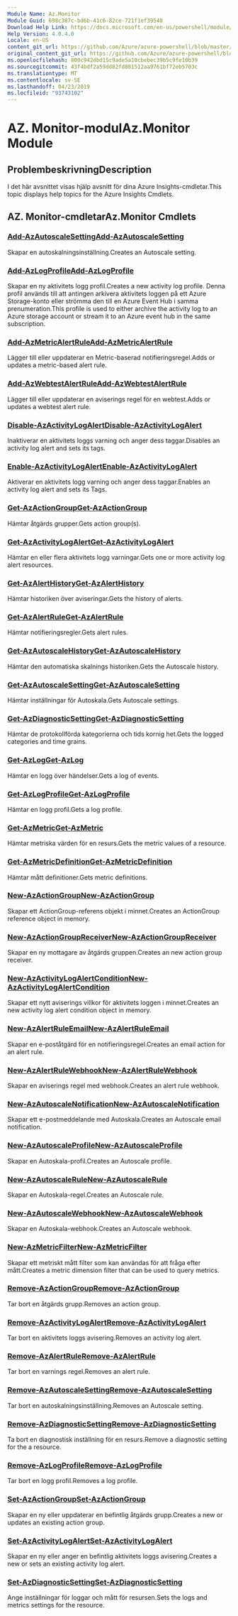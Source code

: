 ```yaml
---
Module Name: Az.Monitor
Module Guid: 698c387c-bd6b-41c6-82ce-721f1ef39548
Download Help Link: https://docs.microsoft.com/en-us/powershell/module/az.monitor
Help Version: 4.0.4.0
Locale: en-US
content_git_url: https://github.com/Azure/azure-powershell/blob/master/src/Monitor/Monitor/help/Az.Monitor.md
original_content_git_url: https://github.com/Azure/azure-powershell/blob/master/src/Monitor/Monitor/help/Az.Monitor.md
ms.openlocfilehash: 800c942dbd15c9ade5a10cbebec39b5c9fe10b39
ms.sourcegitcommit: 43f4bdf2a59dd82fd881512aa9761bf72eb5703c
ms.translationtype: MT
ms.contentlocale: sv-SE
ms.lasthandoff: 04/23/2019
ms.locfileid: "93743102"
---
```

# <span data-ttu-id="78d84-101">AZ. Monitor-modul</span><span class="sxs-lookup"><span data-stu-id="78d84-101">Az.Monitor Module</span></span>
## <span data-ttu-id="78d84-102">Problembeskrivning</span><span class="sxs-lookup"><span data-stu-id="78d84-102">Description</span></span>
<span data-ttu-id="78d84-103">I det här avsnittet visas hjälp avsnitt för dina Azure Insights-cmdletar.</span><span class="sxs-lookup"><span data-stu-id="78d84-103">This topic displays help topics for the Azure Insights Cmdlets.</span></span>

## <span data-ttu-id="78d84-104">AZ. Monitor-cmdletar</span><span class="sxs-lookup"><span data-stu-id="78d84-104">Az.Monitor Cmdlets</span></span>
### [<span data-ttu-id="78d84-105">Add-AzAutoscaleSetting</span><span class="sxs-lookup"><span data-stu-id="78d84-105">Add-AzAutoscaleSetting</span></span>](Add-AzAutoscaleSetting.md)
<span data-ttu-id="78d84-106">Skapar en autoskalningsinställning.</span><span class="sxs-lookup"><span data-stu-id="78d84-106">Creates an Autoscale setting.</span></span>

### [<span data-ttu-id="78d84-107">Add-AzLogProfile</span><span class="sxs-lookup"><span data-stu-id="78d84-107">Add-AzLogProfile</span></span>](Add-AzLogProfile.md)
<span data-ttu-id="78d84-108">Skapar en ny aktivitets logg profil.</span><span class="sxs-lookup"><span data-stu-id="78d84-108">Creates a new activity log profile.</span></span> <span data-ttu-id="78d84-109">Denna profil används till att antingen arkivera aktivitets loggen på ett Azure Storage-konto eller strömma den till en Azure Event Hub i samma prenumeration.</span><span class="sxs-lookup"><span data-stu-id="78d84-109">This profile is used to either archive the activity log to an Azure storage account or stream it to an Azure event hub in the same subscription.</span></span> 

### [<span data-ttu-id="78d84-110">Add-AzMetricAlertRule</span><span class="sxs-lookup"><span data-stu-id="78d84-110">Add-AzMetricAlertRule</span></span>](Add-AzMetricAlertRule.md)
<span data-ttu-id="78d84-111">Lägger till eller uppdaterar en Metric-baserad notifieringsregel.</span><span class="sxs-lookup"><span data-stu-id="78d84-111">Adds or updates a metric-based alert rule.</span></span>

### [<span data-ttu-id="78d84-112">Add-AzWebtestAlertRule</span><span class="sxs-lookup"><span data-stu-id="78d84-112">Add-AzWebtestAlertRule</span></span>](Add-AzWebtestAlertRule.md)
<span data-ttu-id="78d84-113">Lägger till eller uppdaterar en aviserings regel för en webtest.</span><span class="sxs-lookup"><span data-stu-id="78d84-113">Adds or updates a webtest alert rule.</span></span>

### [<span data-ttu-id="78d84-114">Disable-AzActivityLogAlert</span><span class="sxs-lookup"><span data-stu-id="78d84-114">Disable-AzActivityLogAlert</span></span>](Disable-AzActivityLogAlert.md)
<span data-ttu-id="78d84-115">Inaktiverar en aktivitets loggs varning och anger dess taggar.</span><span class="sxs-lookup"><span data-stu-id="78d84-115">Disables an activity log alert and sets its tags.</span></span>

### [<span data-ttu-id="78d84-116">Enable-AzActivityLogAlert</span><span class="sxs-lookup"><span data-stu-id="78d84-116">Enable-AzActivityLogAlert</span></span>](Enable-AzActivityLogAlert.md)
<span data-ttu-id="78d84-117">Aktiverar en aktivitets logg varning och anger dess taggar.</span><span class="sxs-lookup"><span data-stu-id="78d84-117">Enables an activity log alert and sets its Tags.</span></span>

### [<span data-ttu-id="78d84-118">Get-AzActionGroup</span><span class="sxs-lookup"><span data-stu-id="78d84-118">Get-AzActionGroup</span></span>](Get-AzActionGroup.md)
<span data-ttu-id="78d84-119">Hämtar åtgärds grupper.</span><span class="sxs-lookup"><span data-stu-id="78d84-119">Gets action group(s).</span></span>

### [<span data-ttu-id="78d84-120">Get-AzActivityLogAlert</span><span class="sxs-lookup"><span data-stu-id="78d84-120">Get-AzActivityLogAlert</span></span>](Get-AzActivityLogAlert.md)
<span data-ttu-id="78d84-121">Hämtar en eller flera aktivitets logg varningar.</span><span class="sxs-lookup"><span data-stu-id="78d84-121">Gets one or more activity log alert resources.</span></span>

### [<span data-ttu-id="78d84-122">Get-AzAlertHistory</span><span class="sxs-lookup"><span data-stu-id="78d84-122">Get-AzAlertHistory</span></span>](Get-AzAlertHistory.md)
<span data-ttu-id="78d84-123">Hämtar historiken över aviseringar.</span><span class="sxs-lookup"><span data-stu-id="78d84-123">Gets the history of alerts.</span></span>

### [<span data-ttu-id="78d84-124">Get-AzAlertRule</span><span class="sxs-lookup"><span data-stu-id="78d84-124">Get-AzAlertRule</span></span>](Get-AzAlertRule.md)
<span data-ttu-id="78d84-125">Hämtar notifieringsregler.</span><span class="sxs-lookup"><span data-stu-id="78d84-125">Gets alert rules.</span></span>

### [<span data-ttu-id="78d84-126">Get-AzAutoscaleHistory</span><span class="sxs-lookup"><span data-stu-id="78d84-126">Get-AzAutoscaleHistory</span></span>](Get-AzAutoscaleHistory.md)
<span data-ttu-id="78d84-127">Hämtar den automatiska skalnings historiken.</span><span class="sxs-lookup"><span data-stu-id="78d84-127">Gets the Autoscale history.</span></span>

### [<span data-ttu-id="78d84-128">Get-AzAutoscaleSetting</span><span class="sxs-lookup"><span data-stu-id="78d84-128">Get-AzAutoscaleSetting</span></span>](Get-AzAutoscaleSetting.md)
<span data-ttu-id="78d84-129">Hämtar inställningar för Autoskala.</span><span class="sxs-lookup"><span data-stu-id="78d84-129">Gets Autoscale settings.</span></span>

### [<span data-ttu-id="78d84-130">Get-AzDiagnosticSetting</span><span class="sxs-lookup"><span data-stu-id="78d84-130">Get-AzDiagnosticSetting</span></span>](Get-AzDiagnosticSetting.md)
<span data-ttu-id="78d84-131">Hämtar de protokollförda kategorierna och tids kornig het.</span><span class="sxs-lookup"><span data-stu-id="78d84-131">Gets the logged categories and time grains.</span></span>

### [<span data-ttu-id="78d84-132">Get-AzLog</span><span class="sxs-lookup"><span data-stu-id="78d84-132">Get-AzLog</span></span>](Get-AzLog.md)
<span data-ttu-id="78d84-133">Hämtar en logg över händelser.</span><span class="sxs-lookup"><span data-stu-id="78d84-133">Gets a log of events.</span></span>

### [<span data-ttu-id="78d84-134">Get-AzLogProfile</span><span class="sxs-lookup"><span data-stu-id="78d84-134">Get-AzLogProfile</span></span>](Get-AzLogProfile.md)
<span data-ttu-id="78d84-135">Hämtar en logg profil.</span><span class="sxs-lookup"><span data-stu-id="78d84-135">Gets a log profile.</span></span>

### [<span data-ttu-id="78d84-136">Get-AzMetric</span><span class="sxs-lookup"><span data-stu-id="78d84-136">Get-AzMetric</span></span>](Get-AzMetric.md)
<span data-ttu-id="78d84-137">Hämtar metriska värden för en resurs.</span><span class="sxs-lookup"><span data-stu-id="78d84-137">Gets the metric values of a resource.</span></span>

### [<span data-ttu-id="78d84-138">Get-AzMetricDefinition</span><span class="sxs-lookup"><span data-stu-id="78d84-138">Get-AzMetricDefinition</span></span>](Get-AzMetricDefinition.md)
<span data-ttu-id="78d84-139">Hämtar mått definitioner.</span><span class="sxs-lookup"><span data-stu-id="78d84-139">Gets metric definitions.</span></span>

### [<span data-ttu-id="78d84-140">New-AzActionGroup</span><span class="sxs-lookup"><span data-stu-id="78d84-140">New-AzActionGroup</span></span>](New-AzActionGroup.md)
<span data-ttu-id="78d84-141">Skapar ett ActionGroup-referens objekt i minnet.</span><span class="sxs-lookup"><span data-stu-id="78d84-141">Creates an ActionGroup reference object in memory.</span></span>

### [<span data-ttu-id="78d84-142">New-AzActionGroupReceiver</span><span class="sxs-lookup"><span data-stu-id="78d84-142">New-AzActionGroupReceiver</span></span>](New-AzActionGroupReceiver.md)
<span data-ttu-id="78d84-143">Skapar en ny mottagare av åtgärds gruppen.</span><span class="sxs-lookup"><span data-stu-id="78d84-143">Creates an new action group receiver.</span></span>

### [<span data-ttu-id="78d84-144">New-AzActivityLogAlertCondition</span><span class="sxs-lookup"><span data-stu-id="78d84-144">New-AzActivityLogAlertCondition</span></span>](New-AzActivityLogAlertCondition.md)
<span data-ttu-id="78d84-145">Skapar ett nytt aviserings villkor för aktivitets loggen i minnet.</span><span class="sxs-lookup"><span data-stu-id="78d84-145">Creates an new activity log alert condition object in memory.</span></span>

### [<span data-ttu-id="78d84-146">New-AzAlertRuleEmail</span><span class="sxs-lookup"><span data-stu-id="78d84-146">New-AzAlertRuleEmail</span></span>](New-AzAlertRuleEmail.md)
<span data-ttu-id="78d84-147">Skapar en e-poståtgärd för en notifieringsregel.</span><span class="sxs-lookup"><span data-stu-id="78d84-147">Creates an email action for an alert rule.</span></span>

### [<span data-ttu-id="78d84-148">New-AzAlertRuleWebhook</span><span class="sxs-lookup"><span data-stu-id="78d84-148">New-AzAlertRuleWebhook</span></span>](New-AzAlertRuleWebhook.md)
<span data-ttu-id="78d84-149">Skapar en aviserings regel med webhook.</span><span class="sxs-lookup"><span data-stu-id="78d84-149">Creates an alert rule webhook.</span></span>

### [<span data-ttu-id="78d84-150">New-AzAutoscaleNotification</span><span class="sxs-lookup"><span data-stu-id="78d84-150">New-AzAutoscaleNotification</span></span>](New-AzAutoscaleNotification.md)
<span data-ttu-id="78d84-151">Skapar ett e-postmeddelande med Autoskala.</span><span class="sxs-lookup"><span data-stu-id="78d84-151">Creates an Autoscale email notification.</span></span>

### [<span data-ttu-id="78d84-152">New-AzAutoscaleProfile</span><span class="sxs-lookup"><span data-stu-id="78d84-152">New-AzAutoscaleProfile</span></span>](New-AzAutoscaleProfile.md)
<span data-ttu-id="78d84-153">Skapar en Autoskala-profil.</span><span class="sxs-lookup"><span data-stu-id="78d84-153">Creates an Autoscale profile.</span></span>

### [<span data-ttu-id="78d84-154">New-AzAutoscaleRule</span><span class="sxs-lookup"><span data-stu-id="78d84-154">New-AzAutoscaleRule</span></span>](New-AzAutoscaleRule.md)
<span data-ttu-id="78d84-155">Skapar en Autoskala-regel.</span><span class="sxs-lookup"><span data-stu-id="78d84-155">Creates an Autoscale rule.</span></span>

### [<span data-ttu-id="78d84-156">New-AzAutoscaleWebhook</span><span class="sxs-lookup"><span data-stu-id="78d84-156">New-AzAutoscaleWebhook</span></span>](New-AzAutoscaleWebhook.md)
<span data-ttu-id="78d84-157">Skapar en Autoskala-webhook.</span><span class="sxs-lookup"><span data-stu-id="78d84-157">Creates an Autoscale webhook.</span></span>

### [<span data-ttu-id="78d84-158">New-AzMetricFilter</span><span class="sxs-lookup"><span data-stu-id="78d84-158">New-AzMetricFilter</span></span>](New-AzMetricFilter.md)
<span data-ttu-id="78d84-159">Skapar ett metriskt mått filter som kan användas för att fråga efter mått.</span><span class="sxs-lookup"><span data-stu-id="78d84-159">Creates a metric dimension filter that can be used to query metrics.</span></span>

### [<span data-ttu-id="78d84-160">Remove-AzActionGroup</span><span class="sxs-lookup"><span data-stu-id="78d84-160">Remove-AzActionGroup</span></span>](Remove-AzActionGroup.md)
<span data-ttu-id="78d84-161">Tar bort en åtgärds grupp.</span><span class="sxs-lookup"><span data-stu-id="78d84-161">Removes an action group.</span></span>

### [<span data-ttu-id="78d84-162">Remove-AzActivityLogAlert</span><span class="sxs-lookup"><span data-stu-id="78d84-162">Remove-AzActivityLogAlert</span></span>](Remove-AzActivityLogAlert.md)
<span data-ttu-id="78d84-163">Tar bort en aktivitets loggs avisering.</span><span class="sxs-lookup"><span data-stu-id="78d84-163">Removes an activity log alert.</span></span>

### [<span data-ttu-id="78d84-164">Remove-AzAlertRule</span><span class="sxs-lookup"><span data-stu-id="78d84-164">Remove-AzAlertRule</span></span>](Remove-AzAlertRule.md)
<span data-ttu-id="78d84-165">Tar bort en varnings regel.</span><span class="sxs-lookup"><span data-stu-id="78d84-165">Removes an alert rule.</span></span>

### [<span data-ttu-id="78d84-166">Remove-AzAutoscaleSetting</span><span class="sxs-lookup"><span data-stu-id="78d84-166">Remove-AzAutoscaleSetting</span></span>](Remove-AzAutoscaleSetting.md)
<span data-ttu-id="78d84-167">Tar bort en autoskalningsinställning.</span><span class="sxs-lookup"><span data-stu-id="78d84-167">Removes an Autoscale setting.</span></span>

### [<span data-ttu-id="78d84-168">Remove-AzDiagnosticSetting</span><span class="sxs-lookup"><span data-stu-id="78d84-168">Remove-AzDiagnosticSetting</span></span>](Remove-AzDiagnosticSetting.md)
<span data-ttu-id="78d84-169">Ta bort en diagnostisk inställning för en resurs.</span><span class="sxs-lookup"><span data-stu-id="78d84-169">Remove a diagnostic setting for the a resource.</span></span>

### [<span data-ttu-id="78d84-170">Remove-AzLogProfile</span><span class="sxs-lookup"><span data-stu-id="78d84-170">Remove-AzLogProfile</span></span>](Remove-AzLogProfile.md)
<span data-ttu-id="78d84-171">Tar bort en logg profil.</span><span class="sxs-lookup"><span data-stu-id="78d84-171">Removes a log profile.</span></span>

### [<span data-ttu-id="78d84-172">Set-AzActionGroup</span><span class="sxs-lookup"><span data-stu-id="78d84-172">Set-AzActionGroup</span></span>](Set-AzActionGroup.md)
<span data-ttu-id="78d84-173">Skapar en ny eller uppdaterar en befintlig åtgärds grupp.</span><span class="sxs-lookup"><span data-stu-id="78d84-173">Creates a new or updates an existing action group.</span></span>

### [<span data-ttu-id="78d84-174">Set-AzActivityLogAlert</span><span class="sxs-lookup"><span data-stu-id="78d84-174">Set-AzActivityLogAlert</span></span>](Set-AzActivityLogAlert.md)
<span data-ttu-id="78d84-175">Skapar en ny eller anger en befintlig aktivitets loggs avisering.</span><span class="sxs-lookup"><span data-stu-id="78d84-175">Creates a new or sets an existing activity log alert.</span></span>

### [<span data-ttu-id="78d84-176">Set-AzDiagnosticSetting</span><span class="sxs-lookup"><span data-stu-id="78d84-176">Set-AzDiagnosticSetting</span></span>](Set-AzDiagnosticSetting.md)
<span data-ttu-id="78d84-177">Ange inställningar för loggar och mått för resursen.</span><span class="sxs-lookup"><span data-stu-id="78d84-177">Sets the logs and metrics settings for the resource.</span></span>

